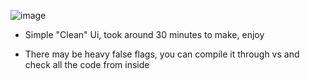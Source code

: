![image](https://github.com/user-attachments/assets/dc9044ba-923f-4665-9786-03f18cc81ffe)

- Simple "Clean" Ui, took around 30 minutes to make, enjoy

- There may be heavy false flags, you can compile it through vs and check all the code from inside 
